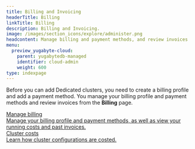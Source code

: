 ```yaml
---
title: Billing and Invoicing
headerTitle: Billing
linkTitle: Billing
description: Billing and Invoicing.
image: /images/section_icons/explore/administer.png
headcontent: Manage billing and payment methods, and review invoices
menu:
  preview_yugabyte-cloud:
    parent: yugabytedb-managed
    identifier: cloud-admin
    weight: 600
type: indexpage
---
```


Before you can add Dedicated clusters, you need to create a billing profile and add a payment method. You manage your billing profile and payment methods and review invoices from the **Billing** page.

<div class="row">

  <div class="col-12 col-md-6 col-lg-12 col-xl-6">
    <a class="section-link icon-offset" href="cloud-billing-profile/">
      <div class="head">
        <div class="icon"><i class="fa-solid fa-file-invoice-dollar"></i></div>
        <div class="title">Manage billing</div>
      </div>
      <div class="body">
        Manage your billing profile and payment methods, as well as view your running costs and past invoices.
      </div>
    </a>
  </div>

  <div class="col-12 col-md-6 col-lg-12 col-xl-6">
    <a class="section-link icon-offset" href="cloud-billing-costs/">
      <div class="head">
        <div class="icon"><i class="fa-solid fa-file-invoice-dollar"></i></div>
        <div class="title">Cluster costs</div>
      </div>
      <div class="body">
        Learn how cluster configurations are costed.
      </div>
    </a>
  </div>

</div>
